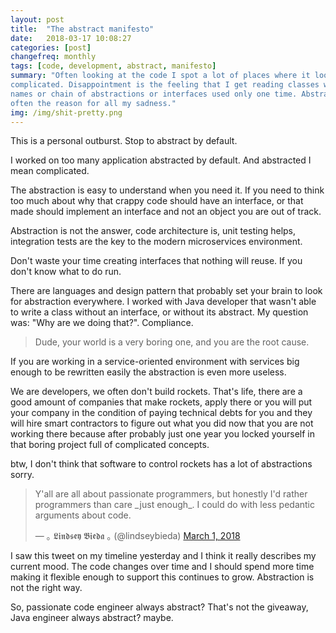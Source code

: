 ```yaml
---
layout: post
title:  "The abstract manifesto"
date:   2018-03-17 10:08:27
categories: [post]
changefreq: monthly
tags: [code, development, abstract, manifesto]
summary: "Often looking at the code I spot a lot of places where it looks too
complicated. Disappointment is the feeling that I get reading classes with weird
names or chain of abstractions or interfaces used only one time. Abstraction is
often the reason for all my sadness."
img: /img/shit-pretty.png
---
```

This is a personal outburst. Stop to abstract by default.

I worked on too many application abstracted by default. And abstracted I mean
complicated.

The abstraction is easy to understand when you need it. If you need to think too
much about why that crappy code should have an interface, or that made should
implement an interface and not an object you are out of track.

Abstraction is not the answer, code architecture is, unit testing helps,
integration tests are the key to the modern microservices environment.

Don't waste your time creating interfaces that nothing will reuse. If you don't
know what to do run.

There are languages and design pattern that probably set your brain to look for
abstraction everywhere. I worked with Java developer that wasn't able to write a
class without an interface, or without its abstract. My question was: "Why are
we doing that?". Compliance.

> Dude, your world is a very boring one, and you are the root cause.

If you are working in a service-oriented environment with services big enough
to be rewritten easily the abstraction is even more useless.

We are developers, we often don't build rockets. That's life, there are a good
amount of companies that make rockets, apply there or you will put your company
in the condition of paying technical debts for you and they will hire smart
contractors to figure out what you did now that you are not working there
because after probably just one year you locked yourself in that boring project
full of complicated concepts.

btw, I don't think that software to control rockets has a lot of abstractions
sorry.

<blockquote class="twitter-tweet tw-align-center" data-lang="en"><p lang="en"
dir="ltr">Y&#39;all are all about passionate programmers, but honestly I&#39;d
rather programmers than care _just enough_. I could do with less pedantic
arguments about code.</p>&mdash; ｡ 𝕷𝖎𝖓𝖉𝖘𝖊𝖞 𝕭𝖎𝖊𝖉𝖆 ｡ (@lindseybieda) <a
href="https://twitter.com/lindseybieda/status/969296749985779712?ref_src=twsrc%5Etfw">March
1, 2018</a></blockquote>
<script async src="https://platform.twitter.com/widgets.js"
charset="utf-8"></script>

I saw this tweet on my timeline yesterday and I think it really describes my
current mood. The code changes over time and I should spend more time making it
flexible enough to support this continues to grow. Abstraction is not the right
way.

So, passionate code engineer always abstract? That's not the giveaway, Java
engineer always abstract? maybe.
